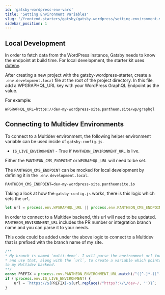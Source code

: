 ```yaml
---
id: 'gatsby-wordpress-env-vars'
title: 'Setting Environment Variables'
slug: '/frontend-starters/gatsby/gatsby-wordpress/setting-environment-variables'
sidebar_position: 1
---
```


## Local Development

In order to fetch data from the WordPress instance, Gatsby needs to know the
endpoint at build time. For local development, the starter kit uses
[dotenv](https://www.npmjs.com/package/dotenv).

After creating a new project with the gatsby-wordpress-starter, create a
`.env.development.local` file at the root of the project directory. In this
file, add a WPGRAPHQL_URL key with your WordPress GraphQL Endpoint as the value.

For example:

```
WPGRAPHQL_URL=https://dev-my-wordpress-site.pantheon.site/wp/graphql
```

## Connecting to Multidev Environments

To connect to a Multidev environment, the following helper environment variable
can be used inside of `gatsby-config.js`.

- `IS_LIVE_ENVIRONMENT` - True if `PANTHEON_ENVIRONMENT_URL` is live.

Either the `PANTHEON_CMS_ENDPOINT` or `WPGRAPHQL_URL` will need to be set.

The `PANTHEON_CMS_ENDPOINT` can be mocked for local development by defining it
in the `.env.development.local`.

```
PANTHEON_CMS_ENDPOINT=dev-my-wordpress-site.pantheonsite.io
```

Taking a look at how the `gatsby-config.js` works, there is this logic which
sets the `url`.

```js
let url = process.env.WPGRAPHQL_URL || process.env.PANTHEON_CMS_ENDPOINT;
```

In order to connect to a Multidev backend, this url will need to be updated.
`PANTHEON_ENVIRONMENT_URL` includes the PR number or integration branch name and
you can parse it to your needs.

This code could be added under the above logic to connect to a Multidev that is
prefixed with the branch name of my site.

```js
/**
* My branch is named `multi-demo`. I will parse the environment url for that substring
* and use that, along with the `url`, to create a variable which points
to my Multidev backend.
**/
const PREFIX = process.env.PANTHEON_ENVIRONMENT_URL.match(/^([^-]*-)[^-]*/)[0];
if (!process.env.IS_LIVE_ENVIRONMENT) {
	url = `https://${PREFIX}-${url.replace(/^https?:\/\/dev-/, '')}`;
}
```
